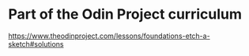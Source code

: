 Part of the Odin Project curriculum
===
https://www.theodinproject.com/lessons/foundations-etch-a-sketch#solutions
